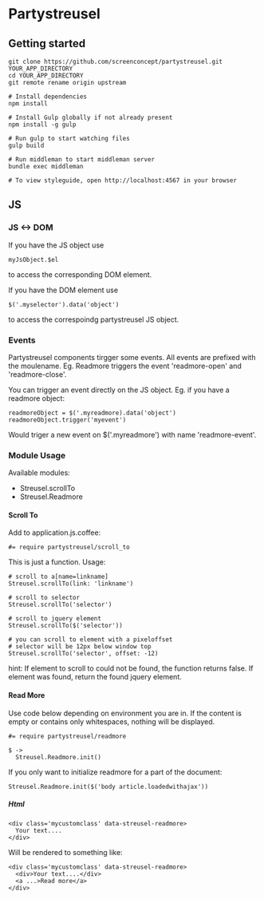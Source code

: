 # Partystreusel

## Getting started


    git clone https://github.com/screenconcept/partystreusel.git YOUR_APP_DIRECTORY
    cd YOUR_APP_DIRECTORY
    git remote rename origin upstream

    # Install dependencies
    npm install

    # Install Gulp globally if not already present
    npm install -g gulp

    # Run gulp to start watching files
    gulp build

    # Run middleman to start middleman server
    bundle exec middleman

    # To view styleguide, open http://localhost:4567 in your browser


## JS

### JS <-> DOM

If you have the JS object use

    myJsObject.$el

to access the corresponding DOM element.

If you have the DOM element use

    $('.myselector').data('object')

to access the correspoindg partystreusel JS object.

### Events

Partystreusel components tirgger some events. All events are
prefixed with the moulename. Eg. Readmore triggers the event
'readmore-open' and 'readmore-close'.

You can trigger an event directly on the JS object. Eg.
if you have a readmore object:

    readmoreObject = $('.myreadmore).data('object')
    readmoreObject.trigger('myevent')

Would triger a new event on $('.myreadmore') with name 
'readmore-event'.

### Module Usage

Available modules:
* Streusel.scrollTo
* Streusel.Readmore

#### Scroll To

Add to application.js.coffee:

    #= require partystreusel/scroll_to

This is just a function. Usage:

    # scroll to a[name=linkname]
    Streusel.scrollTo(link: 'linkname')

    # scroll to selector
    Streusel.scrollTo('selector')

    # scroll to jquery element
    Streusel.scrollTo($('selector'))

    # you can scroll to element with a pixeloffset
    # selector will be 12px below window top
    Streusel.scrollTo('selector', offset: -12)

hint: If element to scroll to could not be found, the function returns
false. If element was found, return the found jquery element.

#### Read More

Use code below depending on environment you are in. If the content is
empty or contains only whitespaces, nothing will be displayed.

    #= require partystreusel/readmore

    $ ->
      Streusel.Readmore.init()

If you only want to initialize readmore for a part of the document:

    Streusel.Readmore.init($('body article.loadedwithajax'))

##### Html

    <div class='mycustomclass' data-streusel-readmore>
      Your text....
    </div>

Will be rendered to something like:

    <div class='mycustomclass' data-streusel-readmore>
      <div>Your text....</div>
      <a ...>Read more</a>
    </div>

